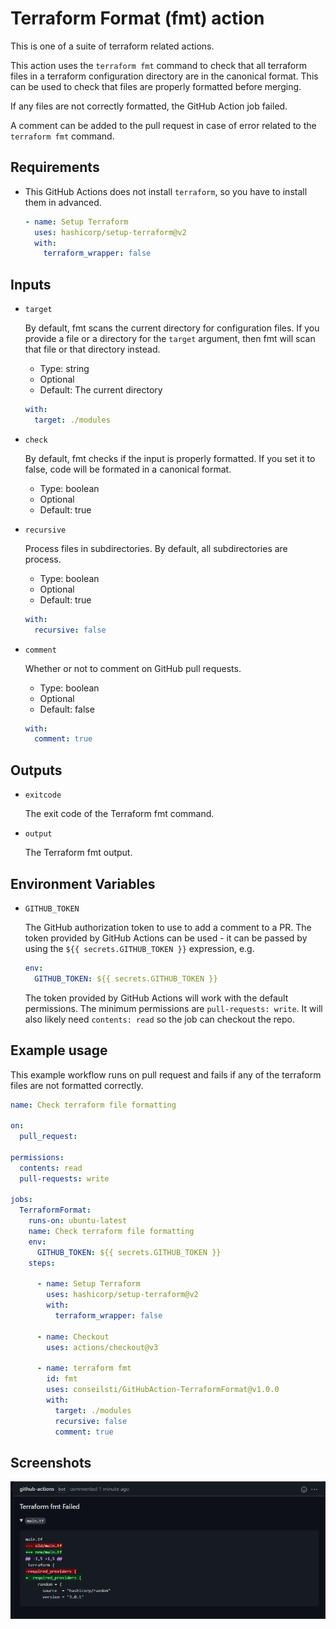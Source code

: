 # Terraform Format (fmt) action

This is one of a suite of terraform related actions.

This action uses the `terraform fmt` command to check that all terraform files in a terraform configuration directory are in the canonical format.
This can be used to check that files are properly formatted before merging.

If any files are not correctly formatted, the GitHub Action job failed.

A comment can be added to the pull request in case of error related to the `terraform fmt` command.

## Requirements

* This GitHub Actions does not install `terraform`, so you have to install them in advanced.

  ```yaml
  - name: Setup Terraform
    uses: hashicorp/setup-terraform@v2
    with:
      terraform_wrapper: false
  ```

## Inputs

* `target`

  By default, fmt scans the current directory for configuration files. If you provide a file or a directory for the `target` argument, then fmt will scan that file or that directory instead. 
 
  - Type: string
  - Optional
  - Default: The current directory

  ```yaml
  with:
    target: ./modules
  ```

* `check`
    
  By default, fmt checks if the input is properly formatted. If you set it to false, code will be formated in a canonical format.

  - Type: boolean
  - Optional
  - Default: true
 
* `recursive`

  Process files in subdirectories. By default, all subdirectories are process.

  - Type: boolean
  - Optional
  - Default: true

  ```yaml
  with:
    recursive: false
  ```

* `comment`

  Whether or not to comment on GitHub pull requests.

  - Type: boolean
  - Optional
  - Default: false

  ```yaml
  with:
    comment: true
  ```

## Outputs

* `exitcode`

  The exit code of the Terraform fmt command. 

* `output`

  The Terraform fmt output. 

## Environment Variables

* `GITHUB_TOKEN`

  The GitHub authorization token to use to add a comment to a PR. 
  The token provided by GitHub Actions can be used - it can be passed by
  using the `${{ secrets.GITHUB_TOKEN }}` expression, e.g.

  ```yaml
  env:
    GITHUB_TOKEN: ${{ secrets.GITHUB_TOKEN }}
  ```

  The token provided by GitHub Actions will work with the default permissions.
  The minimum permissions are `pull-requests: write`.
  It will also likely need `contents: read` so the job can checkout the repo.

## Example usage

This example workflow runs on pull request and fails if any of the terraform files are not formatted correctly.

```yaml
name: Check terraform file formatting

on:
  pull_request:

permissions:
  contents: read
  pull-requests: write

jobs:
  TerraformFormat:
    runs-on: ubuntu-latest
    name: Check terraform file formatting
    env:
      GITHUB_TOKEN: ${{ secrets.GITHUB_TOKEN }}
    steps:

      - name: Setup Terraform
        uses: hashicorp/setup-terraform@v2
        with:
          terraform_wrapper: false

      - name: Checkout
        uses: actions/checkout@v3

      - name: terraform fmt
        id: fmt
        uses: conseilsti/GitHubAction-TerraformFormat@v1.0.0
        with:
          target: ./modules
          recursive: false
          comment: true
```

## Screenshots

![fmt](docs/images/fmt-output.png)